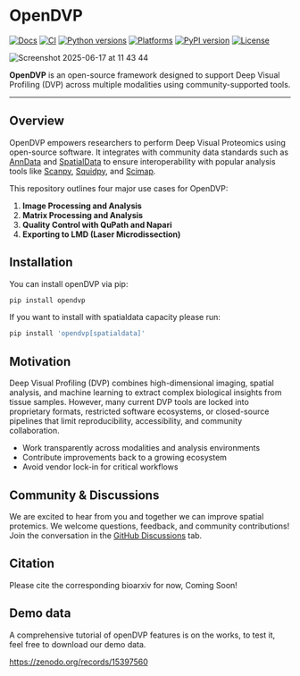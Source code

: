 # OpenDVP

[![Docs](https://img.shields.io/badge/docs-online-blue.svg)](https://coscialab.github.io/openDVP/)
[![CI](https://github.com/CosciaLab/openDVP/actions/workflows/testing.yml/badge.svg)](https://github.com/CosciaLab/openDVP/actions/workflows/testing.yml)
[![Python versions](https://img.shields.io/badge/python-3.10%20%7C%203.11%20%7C%203.12-blue.svg)](https://www.python.org/)
[![Platforms](https://img.shields.io/badge/platform-linux%20%7C%20windows%20%7C%20macos-lightgrey.svg)](https://github.com/CosciaLab/openDVP/actions/workflows/testing.yml)
[![PyPI version](https://img.shields.io/pypi/v/openDVP.svg)](https://pypi.org/project/openDVP/)
[![License](https://img.shields.io/github/license/CosciaLab/openDVP.svg)](https://github.com/CosciaLab/opendvp/blob/main/LICENSE)

![Screenshot 2025-06-17 at 11 43 44](https://github.com/user-attachments/assets/c8ac779d-a7bb-401a-b12d-93599f75528a)

**OpenDVP** is an open-source framework designed to support Deep Visual Profiling (DVP) across multiple modalities using community-supported tools.

---

## Overview

OpenDVP empowers researchers to perform Deep Visual Proteomics using open-source software. It integrates with community data standards such as [AnnData](https://anndata.readthedocs.io/en/latest/) and [SpatialData](https://spatialdata.scverse.org/) to ensure interoperability with popular analysis tools like [Scanpy](https://github.com/scverse/scanpy), [Squidpy](https://github.com/scverse/squidpy), and [Scimap](https://github.com/labsyspharm/scimap).

This repository outlines four major use cases for OpenDVP:

1. **Image Processing and Analysis**
2. **Matrix Processing and Analysis**
3. **Quality Control with QuPath and Napari**
4. **Exporting to LMD (Laser Microdissection)**

## Installation

You can install openDVP via pip:
```bash
pip install opendvp
```
If you want to install with spatialdata capacity please run:
```bash
pip install 'opendvp[spatialdata]'
```

## Motivation

Deep Visual Profiling (DVP) combines high-dimensional imaging, spatial analysis, and machine learning to extract complex biological insights from tissue samples. However, many current DVP tools are locked into proprietary formats, restricted software ecosystems, or closed-source pipelines that limit reproducibility, accessibility, and community collaboration.

- Work transparently across modalities and analysis environments
- Contribute improvements back to a growing ecosystem
- Avoid vendor lock-in for critical workflows

## Community & Discussions

We are excited to hear from you and together we can improve spatial protemics.
We welcome questions, feedback, and community contributions!  
Join the conversation in the [GitHub Discussions](https://github.com/CosciaLab/opendvp/discussions) tab.


## Citation

Please cite the corresponding bioarxiv for now, Coming Soon!

## Demo data
A comprehensive tutorial of openDVP features is on the works, to test it, feel free to download our demo data.

https://zenodo.org/records/15397560
